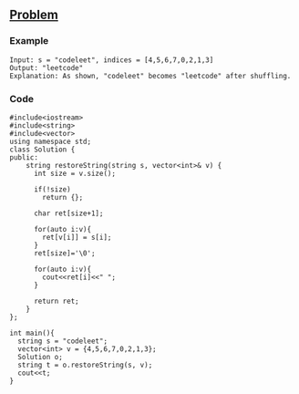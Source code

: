 ## [Problem](https://leetcode.com/contest/weekly-contest-199/problems/shuffle-string/)

### Example
```
Input: s = "codeleet", indices = [4,5,6,7,0,2,1,3]
Output: "leetcode"
Explanation: As shown, "codeleet" becomes "leetcode" after shuffling.
```
### Code
```
#include<iostream>
#include<string>
#include<vector>
using namespace std;
class Solution {
public:
    string restoreString(string s, vector<int>& v) {
      int size = v.size();

      if(!size)
        return {};

      char ret[size+1];

      for(auto i:v){
        ret[v[i]] = s[i];
      }
      ret[size]='\0';

      for(auto i:v){
        cout<<ret[i]<<" ";
      }

      return ret;
    }
};

int main(){
  string s = "codeleet";
  vector<int> v = {4,5,6,7,0,2,1,3};
  Solution o;
  string t = o.restoreString(s, v);
  cout<<t;
}
```
